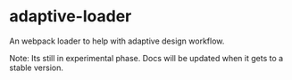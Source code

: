 # adaptive-loader
An webpack loader to help with adaptive design workflow.

Note: Its still in experimental phase. Docs will be updated when it gets to a stable version. 
